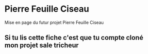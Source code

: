# Pierre Feuille Ciseau

Mise en page du futur projet Pierre Feuille Ciseau

## Si tu lis cette fiche c'est que tu compte cloné mon projet sale tricheur 
